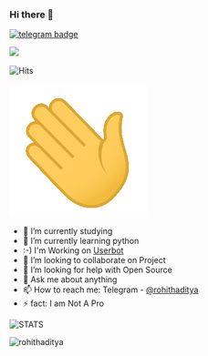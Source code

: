 ### Hi there 👋
[![telegram badge](https://img.shields.io/badge/rohithaditya-30302f?style=flat&logo=telegram)](https://t.me/rohithaditya)

![](https://visitor-badge.glitch.me/badge?page_id=rohithaditya)

![Hits](https://hits.seeyoufarm.com/api/count/incr/badge.svg?url=https://github.com/rohithaditya/)

![HI](https://raw.githubusercontent.com/ABSphreak/ABSphreak/master/gifs/Hi.gif)
- 🔭 I’m currently studying
- 🌱 I’m currently learning python 
- :-) I'm Working on [Userbot](https://github.com/rohithaditya/Godhackerz-userbot)
- 👯 I’m looking to collaborate on Project
- 🤔 I’m looking for help with Open Source
- 💬 Ask me about anything
- 📫 How to reach me: Telegram - [@rohithaditya](https://t.me/rohithaditya)
- ⚡ fact: I am Not A Pro

![STATS](https://github-readme-stats.vercel.app/api?username=rohithaditya)
<p align="center">&nbsp;<img align="left" src="https://github-readme-stats.vercel.app/api?username=rohithaditya&theme=algolia&show_icons=true" alt="rohithaditya"/></p>
